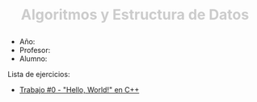 # <p style="text-align: center; color: rgb(204, 204, 204)"><b>Algoritmos y Estructura de Datos</b></p>
* Año: 
* Profesor:
* Alumno:

Lista de ejercicios:

* [Trabajo #0 - "Hello, World!" en C++](/00-CppHelloWorld)
